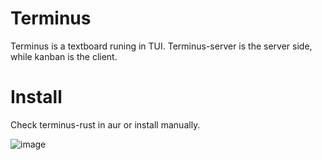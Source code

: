 # Terminus

Terminus is a textboard runing in TUI. Terminus-server is the server side, while kanban is the client.

# Install

Check terminus-rust in aur or install manually.

![image](https://user-images.githubusercontent.com/9823531/128314404-a2ea780d-42d9-4acf-915a-8ca4cb594253.png)
